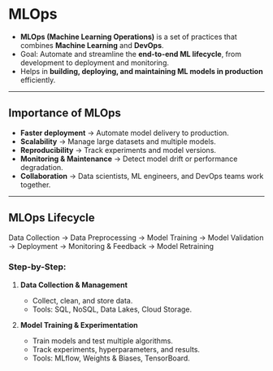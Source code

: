# MLOps

- **MLOps (Machine Learning Operations)** is a set of practices that combines **Machine Learning** and **DevOps**.  
- Goal: Automate and streamline the **end-to-end ML lifecycle**, from development to deployment and monitoring.  
- Helps in **building, deploying, and maintaining ML models in production** efficiently.

---

## Importance of MLOps

- **Faster deployment** → Automate model delivery to production.  
- **Scalability** → Manage large datasets and multiple models.  
- **Reproducibility** → Track experiments and model versions.  
- **Monitoring & Maintenance** → Detect model drift or performance degradation.  
- **Collaboration** → Data scientists, ML engineers, and DevOps teams work together.

---

## MLOps Lifecycle

Data Collection → Data Preprocessing → Model Training → Model Validation → Deployment → Monitoring & Feedback → Model Retraining

### Step-by-Step:

1. **Data Collection & Management**  
   - Collect, clean, and store data.  
   - Tools: SQL, NoSQL, Data Lakes, Cloud Storage.

2. **Model Training & Experimentation**  
   - Train models and test multiple algorithms.  
   - Track experiments, hyperparameters, and results.  
   - Tools: MLflow, Weights & Biases, TensorBoard.
